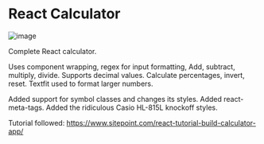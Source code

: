 # React Calculator

![image](https://user-images.githubusercontent.com/65421097/141210617-0e5b5aee-f7aa-44c6-824a-1f98f3810dd4.png)

Complete React calculator.

Uses component wrapping, regex for input formatting,
Add, subtract, multiply, divide.
Supports decimal values.
Calculate percentages, invert, reset.
Textfit used to format larger numbers.

Added support for symbol classes and changes its styles.
Added react-meta-tags.
Added the ridiculous Casio HL-815L knockoff styles.

Tutorial followed:
https://www.sitepoint.com/react-tutorial-build-calculator-app/
